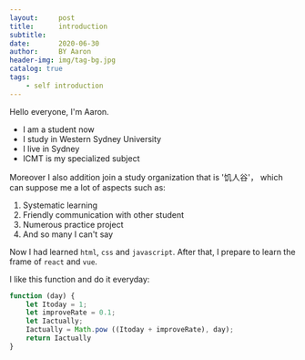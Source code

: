 ```yaml
---
layout:     post
title:      introduction
subtitle:   
date:       2020-06-30
author:     BY Aaron
header-img: img/tag-bg.jpg
catalog: true
tags:
    - self introduction
---
```


Hello everyone, I'm Aaron. 
* I am a student now 
* I study in Western Sydney University  
* I live in Sydney
* ICMT is my specialized subject

Moreover I also addition join a study organization that is '饥人谷'， which can suppose me a lot of aspects such as:
1. Systematic learning
2. Friendly communication with other student
3. Numerous practice project
4. And so many I can't say
   
Now I had learned `html`, `css` and `javascript`. After that, I prepare to learn the frame of `react` and `vue`.

I like this function and do it everyday:
```javascript
function (day) {
    let Itoday = 1;
    let improveRate = 0.1;
    let Iactually;
    Iactually = Math.pow ((Itoday + improveRate), day);     
    return Iactually
}
```

